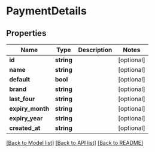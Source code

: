 # PaymentDetails

## Properties
Name | Type | Description | Notes
------------ | ------------- | ------------- | -------------
**id** | **string** |  | [optional] 
**name** | **string** |  | [optional] 
**default** | **bool** |  | [optional] 
**brand** | **string** |  | [optional] 
**last_four** | **string** |  | [optional] 
**expiry_month** | **string** |  | [optional] 
**expiry_year** | **string** |  | [optional] 
**created_at** | **string** |  | [optional] 

[[Back to Model list]](../../README.md#documentation-for-models) [[Back to API list]](../../README.md#documentation-for-api-endpoints) [[Back to README]](../../README.md)

